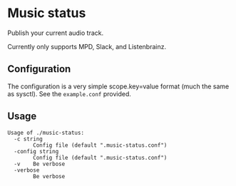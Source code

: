 # Music status

Publish your current audio track.

Currently only supports MPD, Slack, and Listenbrainz.


## Configuration

The configuration is a very simple scope.key=value format (much the same as
sysctl). See the `example.conf` provided.


## Usage

```
Usage of ./music-status:
  -c string
        Config file (default ".music-status.conf")
  -config string
        Config file (default ".music-status.conf")
  -v    Be verbose
  -verbose
        Be verbose
```
